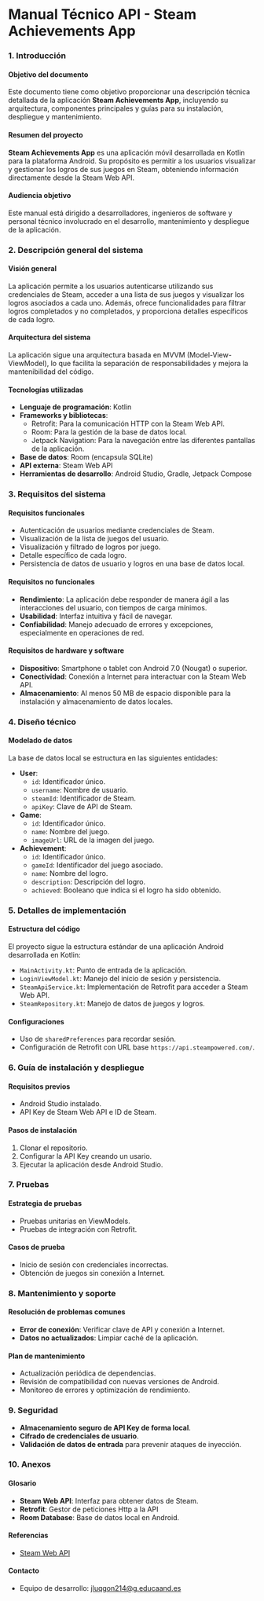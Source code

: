 # Manual Técnico API - Steam Achievements App

### 1. Introducción

#### Objetivo del documento

Este documento tiene como objetivo proporcionar una descripción técnica detallada de la aplicación **Steam Achievements App**, incluyendo su arquitectura, componentes principales y guías para su instalación, despliegue y mantenimiento.

#### Resumen del proyecto

**Steam Achievements App** es una aplicación móvil desarrollada en Kotlin para la plataforma Android. Su propósito es permitir a los usuarios visualizar y gestionar los logros de sus juegos en Steam, obteniendo información directamente desde la Steam Web API.

#### Audiencia objetivo

Este manual está dirigido a desarrolladores, ingenieros de software y personal técnico involucrado en el desarrollo, mantenimiento y despliegue de la aplicación.

### 2. Descripción general del sistema

#### Visión general

La aplicación permite a los usuarios autenticarse utilizando sus credenciales de Steam, acceder a una lista de sus juegos y visualizar los logros asociados a cada uno. Además, ofrece funcionalidades para filtrar logros completados y no completados, y proporciona detalles específicos de cada logro.

#### Arquitectura del sistema

La aplicación sigue una arquitectura basada en MVVM (Model-View-ViewModel), lo que facilita la separación de responsabilidades y mejora la mantenibilidad del código.

#### Tecnologías utilizadas

* **Lenguaje de programación**: Kotlin
* **Frameworks y bibliotecas**:
  * Retrofit: Para la comunicación HTTP con la Steam Web API.
  * Room: Para la gestión de la base de datos local.
  * Jetpack Navigation: Para la navegación entre las diferentes pantallas de la aplicación.
* **Base de datos**: Room (encapsula SQLite)
* **API externa**: Steam Web API
* **Herramientas de desarrollo**: Android Studio, Gradle, Jetpack Compose

### 3. Requisitos del sistema

#### Requisitos funcionales

* Autenticación de usuarios mediante credenciales de Steam.
* Visualización de la lista de juegos del usuario.
* Visualización y filtrado de logros por juego.
* Detalle específico de cada logro.
* Persistencia de datos de usuario y logros en una base de datos local.

#### Requisitos no funcionales

* **Rendimiento**: La aplicación debe responder de manera ágil a las interacciones del usuario, con tiempos de carga mínimos.
* **Usabilidad**: Interfaz intuitiva y fácil de navegar.
* **Confiabilidad**: Manejo adecuado de errores y excepciones, especialmente en operaciones de red.

#### Requisitos de hardware y software

* **Dispositivo**: Smartphone o tablet con Android 7.0 (Nougat) o superior.
* **Conectividad**: Conexión a Internet para interactuar con la Steam Web API.
* **Almacenamiento**: Al menos 50 MB de espacio disponible para la instalación y almacenamiento de datos locales.

### 4. Diseño técnico

#### Modelado de datos

La base de datos local se estructura en las siguientes entidades:

* **User**:
  * `id`: Identificador único.
  * `username`: Nombre de usuario.
  * `steamId`: Identificador de Steam.
  * `apiKey`: Clave de API de Steam.
* **Game**:
  * `id`: Identificador único.
  * `name`: Nombre del juego.
  * `imageUrl`: URL de la imagen del juego.
* **Achievement**:
  * `id`: Identificador único.
  * `gameId`: Identificador del juego asociado.
  * `name`: Nombre del logro.
  * `description`: Descripción del logro.
  * `achieved`: Booleano que indica si el logro ha sido obtenido.

### 5. Detalles de implementación

#### Estructura del código

El proyecto sigue la estructura estándar de una aplicación Android desarrollada en Kotlin:

* `MainActivity.kt`: Punto de entrada de la aplicación.
* `LoginViewModel.kt`: Manejo del inicio de sesión y persistencia.
* `SteamApiService.kt`: Implementación de Retrofit para acceder a Steam Web API.
* `SteamRepository.kt`: Manejo de datos de juegos y logros.

#### Configuraciones

* Uso de `sharedPreferences` para recordar sesión.
* Configuración de Retrofit con URL base `https://api.steampowered.com/`.

### 6. Guía de instalación y despliegue

#### Requisitos previos

* Android Studio instalado.
* API Key de Steam Web API e ID de Steam.

#### Pasos de instalación

1. Clonar el repositorio.
2. Configurar la API Key creando un usario.
3. Ejecutar la aplicación desde Android Studio.

### 7. Pruebas

#### Estrategia de pruebas

* Pruebas unitarias en ViewModels.
* Pruebas de integración con Retrofit.

#### Casos de prueba

* Inicio de sesión con credenciales incorrectas.
* Obtención de juegos sin conexión a Internet.

### 8. Mantenimiento y soporte

#### Resolución de problemas comunes

* **Error de conexión**: Verificar clave de API y conexión a Internet.
* **Datos no actualizados**: Limpiar caché de la aplicación.

#### Plan de mantenimiento

* Actualización periódica de dependencias.
* Revisión de compatibilidad con nuevas versiones de Android.
* Monitoreo de errores y optimización de rendimiento.

### 9. Seguridad

* **Almacenamiento seguro de API Key de forma local**.
* **Cifrado de credenciales de usuario**.
* **Validación de datos de entrada** para prevenir ataques de inyección.

### 10. Anexos

#### Glosario

* **Steam Web API**: Interfaz para obtener datos de Steam.
* **Retrofit**: Gestor de peticiones Http a la API
* **Room Database**: Base de datos local en Android.

#### Referencias

* [Steam Web API](https://developer.valvesoftware.com/wiki/Steam_Web_API)

#### Contacto

* Equipo de desarrollo: jluqgon214@g.educaand.es
